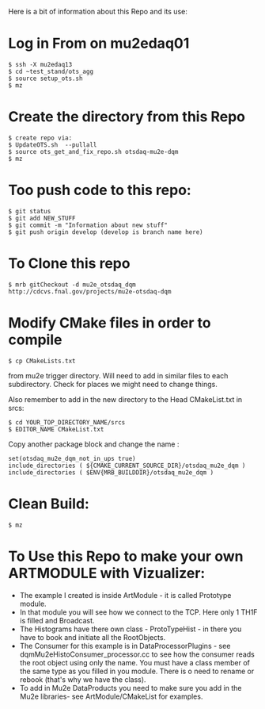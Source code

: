 Here is a bit of information about this Repo and its use:

# Log in From on mu2edaq01

```
$ ssh -X mu2edaq13
$ cd ~test_stand/ots_agg
$ source setup_ots.sh
$ mz 
```
# Create the directory from this Repo
```
$ create repo via: 
$ UpdateOTS.sh  --pullall 
$ source ots_get_and_fix_repo.sh otsdaq-mu2e-dqm
$ mz
```

# Too push code to this repo:
```
$ git status
$ git add NEW_STUFF
$ git commit -m "Information about new stuff"
$ git push origin develop (develop is branch name here)
```
# To Clone this repo
```
$ mrb gitCheckout -d mu2e_otsdaq_dqm http://cdcvs.fnal.gov/projects/mu2e-otsdaq-dqm
```
# Modify CMake files in order to compile
```
$ cp CMakeLists.txt 
```
from mu2e trigger directory. Will need to add in similar files to each subdirectory. Check for places we might need to change things.

Also remember to add in the new directory to the Head CMakeList.txt in srcs:

```
$ cd YOUR_TOP_DIRECTORY_NAME/srcs
$ EDITOR_NAME CMakeList.txt
```
Copy another package block and change the name :

```
set(otsdaq_mu2e_dqm_not_in_ups true)
include_directories ( ${CMAKE_CURRENT_SOURCE_DIR}/otsdaq_mu2e_dqm )
include_directories ( $ENV{MRB_BUILDDIR}/otsdaq_mu2e_dqm )

```
# Clean Build:
```
$ mz
```

# To Use this Repo to make your own ARTMODULE with Vizualizer:

- The example I created is inside ArtModule - it is called Prototype module.
- In that module you will see how we connect to the TCP. Here only 1 TH1F is filled and Broadcast.
- The Histograms have there own class - ProtoTypeHist - in there you have to book and initiate all the RootObjects.
- The Consumer for this example is in DataProcessorPlugins -  see dqmMu2eHistoConsumer_processor.cc to see how the consumer reads the root object using only the name. You must have a class member of the same type as you filled in you module. There is o need to rename or rebook (that's why we have the class). 
- To add in Mu2e DataProducts you need to make sure you add in the Mu2e libraries- see ArtModule/CMakeList for examples.
